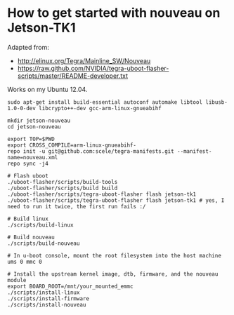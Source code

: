 # How to get started with nouveau on Jetson-TK1

Adapted from:

* http://elinux.org/Tegra/Mainline_SW/Nouveau
* https://raw.github.com/NVIDIA/tegra-uboot-flasher-scripts/master/README-developer.txt

Works on my Ubuntu 12.04.

```
sudo apt-get install build-essential autoconf automake libtool libusb-1.0-0-dev libcrypto++-dev gcc-arm-linux-gnueabihf

mkdir jetson-nouveau
cd jetson-nouveau

export TOP=$PWD
export CROSS_COMPILE=arm-linux-gnueabihf-
repo init -u git@github.com:scele/tegra-manifests.git --manifest-name=nouveau.xml
repo sync -j4

# Flash uboot
./uboot-flasher/scripts/build-tools
./uboot-flasher/scripts/build build
./uboot-flasher/scripts/tegra-uboot-flasher flash jetson-tk1
./uboot-flasher/scripts/tegra-uboot-flasher flash jetson-tk1 # yes, I need to run it twice, the first run fails :/

# Build linux
./scripts/build-linux

# Build nouveau
./scripts/build-nouveau

# In u-boot console, mount the root filesystem into the host machine
ums 0 mmc 0

# Install the upstream kernel image, dtb, firmware, and the nouveau module
export BOARD_ROOT=/mnt/your_mounted_emmc
./scripts/install-linux
./scripts/install-firmware
./scripts/install-nouveau
```
